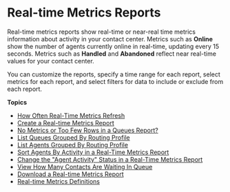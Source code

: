 # Real\-time Metrics Reports<a name="real-time-metrics-reports"></a>

Real\-time metrics reports show real\-time or near\-real time metrics information about activity in your contact center\. Metrics such as **Online** show the number of agents currently online in real\-time, updating every 15 seconds\. Metrics such as **Handled** and **Abandoned** reflect near real\-time values for your contact center\.

You can customize the reports, specify a time range for each report, select metrics for each report, and select filters for data to include or exclude from each report\.

**Topics**
+ [How Often Real\-Time Metrics Refresh](rtm-refresh.md)
+ [Create a Real\-time Metrics Report](create-real-time-report.md)
+ [No Metrics or Too Few Rows in a Queues Report?](troubleshoot-rtm.md)
+ [List Queues Grouped By Routing Profile](queues-by-routing-profile.md)
+ [List Agents Grouped By Routing Profile](agents-grouped-by-routing-profile.md)
+ [Sort Agents By Activity in a Real\-Time Metrics Report](rtm-sort-by-agent-activity.md)
+ [Change the "Agent Activity" Status in a Real\-Time Metrics Report](rtm-change-agent-activity-state.md)
+ [View How Many Contacts Are Waiting In Queue](view-contacts-in-queue.md)
+ [Download a Real\-time Metrics Report](download-real-time-metrics-report.md)
+ [Real\-time Metrics Definitions](real-time-metrics-definitions.md)